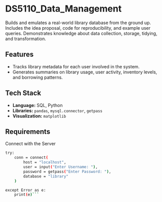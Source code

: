 # DS5110_Data_Management
Builds and emulates a real-world library database from the ground up. Includes the idea proposal, code for reproducibility, and example user queries. Demonstrates knowledge about data collection, storage, tidying, and transformation.

## Features
* Tracks library metadata for each user involved in the system.
* Generates summaries on library usage, user activity, inventory levels, and borrowing patterns.

## Tech Stack
* **Language:** SQL, Python  
* **Libraries:** `pandas`, `mysql.connector`, `getpass`
* **Visualization:** `matplotlib`
  
## Requirements

Connect with the Server

```bash
try:
    conn = connect(
        host = "localhost",
        user = input("Enter Username: "),
        password = getpass("Enter Password: "),
        database = "library"
    )

except Error as e:
    print(e)```

